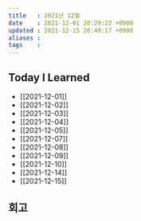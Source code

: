 ```yaml
---
title   : 2021년 12월
date    : 2021-12-01 20:29:22 +0900
updated : 2021-12-15 20:49:17 +0900
aliases : 
tags    : 
---
```

## Today I Learned
- [[2021-12-01]]
- [[2021-12-02]]
- [[2021-12-03]]
- [[2021-12-04]]
- [[2021-12-05]]
- [[2021-12-07]]
- [[2021-12-08]]
- [[2021-12-09]]
- [[2021-12-10]]
- [[2021-12-14]]
- [[2021-12-15]]

## 회고
